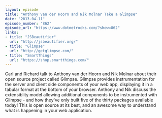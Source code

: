 ```yaml
---
layout: episode
title: "Anthony van der Hoorn and Nik Molnar Take a Glimpse"
date: "2013-04-11"
episode_number: "862"
episode_url: "https://www.dotnetrocks.com/?show=862"
links:
- title: "JSBeautifier"
  url: "http://jsbeautifier.org/"
- title: "Glimpse"
  url: "http://getglimpse.com/"
- title: "SmartThings"
  url: "https://shop.smartthings.com/"
---
```


Carl and Richard talk to Anthony van der Hoorn and Nik Molnar about their open source project called Glimpse. Glimpse provides instrumentation for the server and client side components of your web app, displaying it in a tabular format at the bottom of your browser. Anthony and Nik discuss the extensiblity model allowing additional components to be instrumented with Glimpse - and how they've only built five of the thirty packages available today! This is open source at its best, and an awesome way to understand what is happening in your web application.
